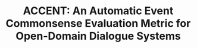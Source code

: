 ---
layout: default
title: 'ACCENT: An Automatic Event Commonsense Evaluation Metric for Open-Domain Dialogue Systems'
authors: Sarik Ghazarian*, <strong>Yijia Shao</strong>*, Rujun Han, Aram Galstyan, Nanyun Peng
publication: Will appear in ACL 2023. (also presented in <a href="https://socalnlp.github.io/symp22/index.html">SoCal NLP Symposium 2022</a>)
year: 2023.4
sticky: false
pdf: 'https://arxiv.org/abs/2305.07797'
code: 'https://github.com/PlusLabNLP/ACCENT'
official_link: ''
---